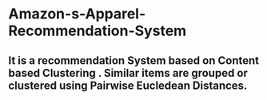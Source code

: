 # Amazon-s-Apparel-Recommendation-System

## It is a recommendation System based on Content based Clustering . Similar items are grouped or clustered using Pairwise Eucledean Distances. 

